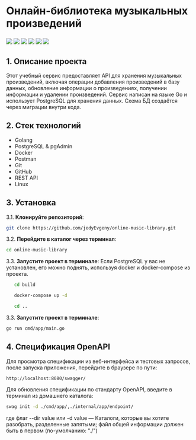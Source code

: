 # Онлайн-библиотека музыкальных произведений
<h3 align="left">    
    <img src="https://img.shields.io/badge/go-%2300ADD8.svg?style=for-the-badge&logo=go&logoColor=white">
    <img src="https://img.shields.io/badge/postgres-%23316192.svg?style=for-the-badge&logo=postgresql&logoColor=white">
    <img src="https://img.shields.io/badge/git-%23F05033.svg?style=for-the-badge&logo=git&logoColor=white">
    <img src="https://img.shields.io/badge/github-%23121011.svg?style=for-the-badge&logo=github&logoColor=white">
    <img src="https://img.shields.io/badge/Postman-FF6C37?style=for-the-badge&logo=postman&logoColor=white">
    <img src="https://img.shields.io/badge/Linux-FCC624?style=for-the-badge&logo=linux&logoColor=black">
</h3> 

## 1. Описание проекта

Этот учебный сервис предоставляет API для хранения музыкальных произведений, включая операции добавления произведений в базу данных, обновление информации о произведениях, получении информации и удалении произведений. Сервис написан на языке Go и использует PostgreSQL для хранения данных. Схема БД создаётся через миграции внутри кода.

## 2. Стек технологий

- Golang
- PostgreSQL & pgAdmin
- Docker
- Postman
- Git
- GitHub
- REST API
- Linux

## 3. Установка

3.1. **Клонируйте репозиторий**:
   ```bash
   git clone https://github.com/jedyEvgeny/online-music-library.git
 ```

3.2. **Перейдите в каталог через терминал**:

   ```bash
   cd online-music-library
 ```
3.3. **Запустите проект в терминале**:
Если PostgreSQL у вас не установлен, его можно поднять, используя docker и docker-compose из проекта.
```bash
   cd build
 ```
```bash
   docker-compose up -d
 ```
```bash
   cd ..
 ```

3.3. **Запустите проект в терминале**:

   ```bash
   go run cmd/app/main.go
 ```

 ## 4. Спецификация OpenAPI
 Для просмотра спецификации из веб-интерфейса и тестовых запросов, после запуска приложения, перейдите в браузере по пути:
 ```bash
 http://localhost:8080/swagger/
 ```

 Для обновления спецификации по стандарту OpenAPI, введите в терминал из домашнего каталога:

 ```bash
 swag init -d ./cmd/app/,./internal/app/endpoint/
 ```
 где флаг --dir value или -d value — Каталоги, которые вы хотите разобрать, разделенные запятыми; файл общей информации должен быть в первом (по-умолчанию: "./")